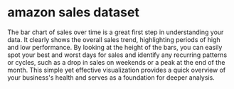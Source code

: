 # amazon sales dataset
The bar chart of sales over time is a great first step in understanding your data. It clearly shows the overall sales trend, highlighting periods of high and low performance. By looking at the height of the bars, you can easily spot your best and worst days for sales and identify any recurring patterns or cycles, such as a drop in sales on weekends or a peak at the end of the month. This simple yet effective visualization provides a quick overview of your business's health and serves as a foundation for deeper analysis.
